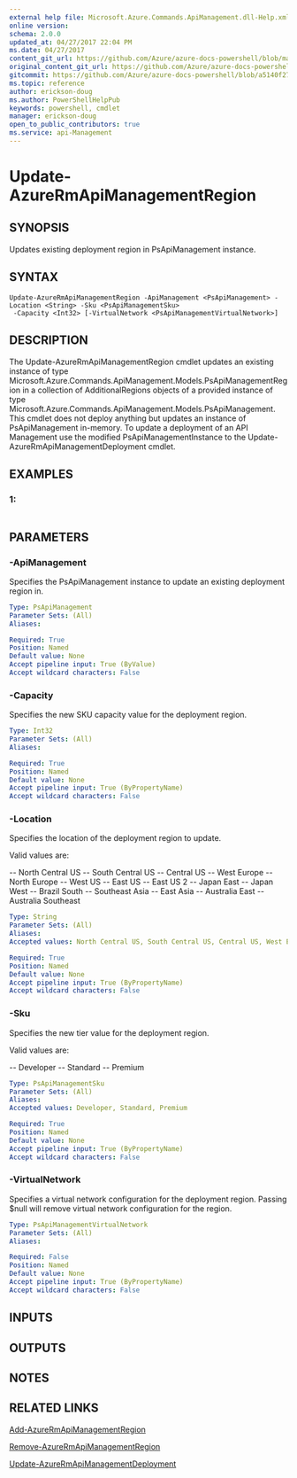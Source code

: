 ```yaml
---
external help file: Microsoft.Azure.Commands.ApiManagement.dll-Help.xml
online version:
schema: 2.0.0
updated_at: 04/27/2017 22:04 PM
ms.date: 04/27/2017
content_git_url: https://github.com/Azure/azure-docs-powershell/blob/master/azureps-cmdlets-docs/ResourceManager/AzureRM.ApiManagement/v1.0.4.3/Update-AzureRmApiManagementRegion.md
original_content_git_url: https://github.com/Azure/azure-docs-powershell/blob/master/azureps-cmdlets-docs/ResourceManager/AzureRM.ApiManagement/v1.0.4.3/Update-AzureRmApiManagementRegion.md
gitcommit: https://github.com/Azure/azure-docs-powershell/blob/a5140f27ab8f99c2992dc2ba0c9a1cd31941b109
ms.topic: reference
author: erickson-doug
ms.author: PowerShellHelpPub
keywords: powershell, cmdlet
manager: erickson-doug
open_to_public_contributors: true
ms.service: api-Management
---
```


# Update-AzureRmApiManagementRegion

## SYNOPSIS
Updates existing deployment region in PsApiManagement instance.

## SYNTAX

```
Update-AzureRmApiManagementRegion -ApiManagement <PsApiManagement> -Location <String> -Sku <PsApiManagementSku>
 -Capacity <Int32> [-VirtualNetwork <PsApiManagementVirtualNetwork>]
```

## DESCRIPTION
The Update-AzureRmApiManagementRegion cmdlet updates an existing instance of type Microsoft.Azure.Commands.ApiManagement.Models.PsApiManagementRegion in a collection of AdditionalRegions objects of a provided instance of type Microsoft.Azure.Commands.ApiManagement.Models.PsApiManagement.
This cmdlet does not deploy anything but updates an instance of PsApiManagement in-memory.
To update a deployment of an API Management use the modified PsApiManagementInstance to the Update-AzureRmApiManagementDeployment cmdlet.

## EXAMPLES

### 1:
```

```

## PARAMETERS

### -ApiManagement
Specifies the PsApiManagement instance to update an existing deployment region in.

```yaml
Type: PsApiManagement
Parameter Sets: (All)
Aliases: 

Required: True
Position: Named
Default value: None
Accept pipeline input: True (ByValue)
Accept wildcard characters: False
```

### -Capacity
Specifies the new SKU capacity value for the deployment region.

```yaml
Type: Int32
Parameter Sets: (All)
Aliases: 

Required: True
Position: Named
Default value: None
Accept pipeline input: True (ByPropertyName)
Accept wildcard characters: False
```

### -Location
Specifies the location of the deployment region to update.

Valid values are:

-- North Central US
-- South Central US
-- Central US
-- West Europe
-- North Europe
-- West US
-- East US
-- East US 2
-- Japan East
-- Japan West
-- Brazil South
-- Southeast Asia
-- East Asia
-- Australia East
-- Australia Southeast

```yaml
Type: String
Parameter Sets: (All)
Aliases: 
Accepted values: North Central US, South Central US, Central US, West Europe, North Europe, West US, East US, East US 2, Japan East, Japan West, Brazil South, Southeast Asia, East Asia, Australia East, Australia Southeast

Required: True
Position: Named
Default value: None
Accept pipeline input: True (ByPropertyName)
Accept wildcard characters: False
```

### -Sku
Specifies the new tier value for the deployment region.

Valid values are:

-- Developer
-- Standard
-- Premium

```yaml
Type: PsApiManagementSku
Parameter Sets: (All)
Aliases: 
Accepted values: Developer, Standard, Premium

Required: True
Position: Named
Default value: None
Accept pipeline input: True (ByPropertyName)
Accept wildcard characters: False
```

### -VirtualNetwork
Specifies a virtual network configuration for the deployment region.
Passing $null will remove virtual network configuration for the region.

```yaml
Type: PsApiManagementVirtualNetwork
Parameter Sets: (All)
Aliases: 

Required: False
Position: Named
Default value: None
Accept pipeline input: True (ByPropertyName)
Accept wildcard characters: False
```

## INPUTS

## OUTPUTS

## NOTES

## RELATED LINKS

[Add-AzureRmApiManagementRegion]()

[Remove-AzureRmApiManagementRegion]()

[Update-AzureRmApiManagementDeployment]()

